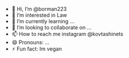 - 👋 Hi, I’m @borman223
- 👀 I’m interested in Law 
- 🌱 I’m currently learning ...
- 💞️ I’m looking to collaborate on ...
- 📫 How to reach me instagram @kovtashinets
- 😄 Pronouns: ...
- ⚡ Fun fact: Im vegan 

<!---
borman223/borman223 is a ✨ special ✨ repository because its `README.md` (this file) appears on your GitHub profile.
You can click the Preview link to take a look at your changes.
--->
